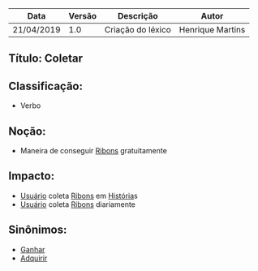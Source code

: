 | Data | Versão | Descrição | Autor |
|---|---|---|---|
| 21/04/2019 | 1.0 | Criação do léxico  | Henrique Martins |

## Título: Coletar

## Classificação:

- Verbo

## Noção:

- Maneira de conseguir [Ribons](https://github.com/requisitos-2019-1/Ribon/blob/master/Modelagem%20de%20Requisitos/Lexicos/Ribon.md) gratuitamente

## Impacto:

- [Usuário](https://github.com/requisitos-2019-1/Ribon/blob/master/Modelagem%20de%20Requisitos/Lexicos/Usuário.md) coleta [Ribons](https://github.com/requisitos-2019-1/Ribon/blob/master/Modelagem%20de%20Requisitos/Lexicos/Ribon.md) em [História](https://github.com/requisitos-2019-1/Ribon/blob/master/Modelagem%20de%20Requisitos/Lexicos/Historia.md)s
- [Usuário](https://github.com/requisitos-2019-1/Ribon/blob/master/Modelagem%20de%20Requisitos/Lexicos/Usuário.md) coleta [Ribons](https://github.com/requisitos-2019-1/Ribon/blob/master/Modelagem%20de%20Requisitos/Lexicos/Ribon.md) diariamente

## Sinônimos:

- [Ganhar](https://github.com/requisitos-2019-1/Ribon/blob/master/Modelagem%20de%20Requisitos/Lexicos/Project_Healthy_Children.md)
- [Adquirir](https://github.com/requisitos-2019-1/Ribon/blob/master/Modelagem%20de%20Requisitos/Lexicos/Comprar.md)
